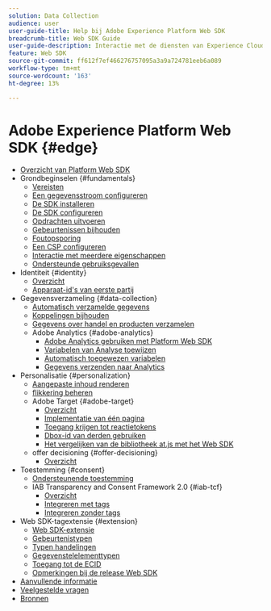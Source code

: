 ```yaml
---
solution: Data Collection
audience: user
user-guide-title: Help bij Adobe Experience Platform Web SDK
breadcrumb-title: Web SDK Guide
user-guide-description: Interactie met de diensten van Experience Cloud door het netwerk van de Rand.
feature: Web SDK
source-git-commit: ff612f7ef466276757095a3a9a724781eeb6a089
workflow-type: tm+mt
source-wordcount: '163'
ht-degree: 13%

---
```



# Adobe Experience Platform Web SDK {#edge}

* [Overzicht van Platform Web SDK](home.md)
* Grondbeginselen {#fundamentals}
   * [Vereisten](fundamentals/prerequisite.md)
   * [Een gegevensstroom configureren](fundamentals/datastreams.md)
   * [De SDK installeren](fundamentals/installing-the-sdk.md)
   * [De SDK configureren](fundamentals/configuring-the-sdk.md)
   * [Opdrachten uitvoeren](fundamentals/executing-commands.md)
   * [Gebeurtenissen bijhouden](fundamentals/tracking-events.md)
   * [Foutopsporing](fundamentals/debugging.md)
   * [Een CSP configureren](fundamentals/configuring-a-csp.md)
   * [Interactie met meerdere eigenschappen](fundamentals/interacting-with-multiple-properties.md)
   * [Ondersteunde gebruiksgevallen](fundamentals/supported-use-cases.md)
* Identiteit {#identity}
   * [Overzicht](identity/overview.md)
   * [Apparaat-id&#39;s van eerste partij](identity/first-party-device-ids.md)
* Gegevensverzameling {#data-collection}
   * [Automatisch verzamelde gegevens](data-collection/automatic-information.md)
   * [Koppelingen bijhouden](data-collection/track-links.md)
   * [Gegevens over handel en producten verzamelen](data-collection/collect-commerce-data.md)
   * Adobe Analytics {#adobe-analytics}
      * [Adobe Analytics gebruiken met Platform Web SDK](data-collection/adobe-analytics/analytics-overview.md)
      * [Variabelen van Analyse toewijzen](data-collection/adobe-analytics/manually-mapping-variables.md)
      * [Automatisch toegewezen variabelen](data-collection/adobe-analytics/automatically-mapped-vars.md)
      * [Gegevens verzenden naar Analytics](data-collection/adobe-analytics/sending-data-to-analytics.md)
* Personalisatie {#personalization}
   * [Aangepaste inhoud renderen](personalization/rendering-personalization-content.md)
   * [flikkering beheren](personalization/manage-flicker.md)
   * Adobe Target {#adobe-target}
      * [Overzicht](personalization/adobe-target/target-overview.md)
      * [Implementatie van één pagina](personalization/adobe-target/spa-implementation.md)
      * [Toegang krijgen tot reactietokens](personalization/adobe-target/accessing-response-tokens.md)
      * [Dbox-id van derden gebruiken](personalization/adobe-target/using-mbox-3rdpartyid.md)
      * [Het vergelijken van de bibliotheek at.js met het Web SDK](personalization/adobe-target/web-sdk-atjs-comparison.md)
   * offer decisioning {#offer-decisioning}
      * [Overzicht](personalization/offer-decisioning/offer-decisioning-overview.md)
* Toestemming {#consent}
   * [Ondersteunende toestemming](consent/supporting-consent.md)
   * IAB Transparency and Consent Framework 2.0 {#iab-tcf}
      * [Overzicht](consent/iab-tcf/overview.md)
      * [Integreren met tags](consent/iab-tcf/with-launch.md)
      * [Integreren zonder tags](consent/iab-tcf/without-launch.md)
* Web SDK-tagextensie {#extension}
   * [Web SDK-extensie](extension/web-sdk-extension-configuration.md)
   * [Gebeurtenistypen](extension/event-types.md)
   * [Typen handelingen](extension/action-types.md)
   * [Gegevenstelelementtypen](extension/data-element-types.md)
   * [Toegang tot de ECID](extension/accessing-the-ecid.md)
   * [Opmerkingen bij de release Web SDK](extension/web-sdk-ext-release-notes.md)
* [Aanvullende informatie](release-notes.md)
* [Veelgestelde vragen](web-sdk-faq.md)
* [Bronnen](resources.md)
